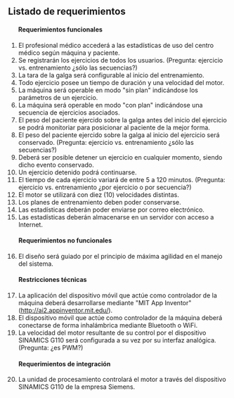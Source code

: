 ## Listado de requerimientos

#### &nbsp;&nbsp;&nbsp;&nbsp;&nbsp;&nbsp; Requerimientos funcionales
1. El profesional médico accederá a las estadísticas de uso del centro médico según máquina y paciente.
1. Se registrarán los ejercicios de todos los usuarios. (Pregunta: ejercicio vs. entrenamiento ¿sólo las secuencias?)
1. La tara de la galga será configurable al inicio del entrenamiento.
1. Todo ejercicio posee un tiempo de duración y una velocidad del motor.
1. La máquina será operable en modo "sin plan" indicándose los parámetros de un ejercicio.
1. La máquina será operable en modo "con plan" indicándose una secuencia de ejercicios asociados.
1. El peso del paciente ejercido sobre la galga antes del inicio del ejercicio se podrá monitoriar para posicionar al paciente de la mejor forma.
1. El peso del paciente ejercido sobre la galga al inicio del ejercicio será conservado. (Pregunta: ejercicio vs. entrenamiento ¿sólo las secuencias?)
1. Deberá ser posible detener un ejercicio en cualquier momento, siendo dicho evento conservado.
1. Un ejercicio detenido podrá continuarse.
1. El tiempo de cada ejercicio variará de entre 5 a 120 minutos. (Pregunta: ejercicio vs. entrenamiento ¿por ejercicio o por secuencia?)
1. El motor se utilizará con diez (10) velocidades distintas.
1. Los planes de entrenamiento deben poder conservarse.
1. Las estadísticas deberán poder enviarse por correo electrónico.
1. Las estadísticas deberán almacenarse en un servidor con acceso a Internet.
    #### Requerimientos no funcionales
1. El diseño será guiado por el principio de máxima agilidad en el manejo del sistema.
    #### Restricciones técnicas
1. La aplicación del dispositivo móvil que actúe como controlador de la máquina deberá desarrollarse mediante "MIT App Inventor" (http://ai2.appinventor.mit.edu/).
1. El dispositivo móvil que actúe como controlador de la máquina deberá conectarse de forma inhalámbrica mediante Bluetooth o WiFi.
1. La velocidad del motor resultante de su control por el dispositivo SINAMICS G110 será configurada a su vez por su interfaz analógica. (Pregunta: ¿es PWM?)
    #### Requerimientos de integración
1. La unidad de procesamiento controlará el motor a través del dispositivo SINAMICS G110 de la empresa Siemens.
